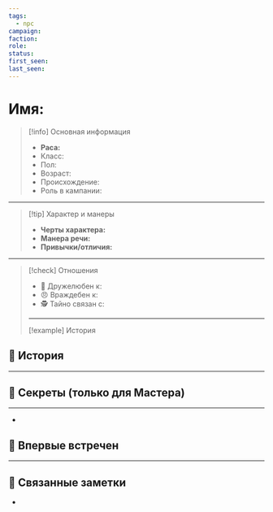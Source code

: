 ```yaml
---
tags:
  - npc
campaign: 
faction: 
role: 
status: 
first_seen: 
last_seen:
---
```


# Имя: 

> [!info] Основная информация 
>  - **Раса:**   
>  - Класс:
>  - Пол:
>  - Возраст:
>  - Происхождение:
>  - Роль в кампании:
---
> [!tip] Характер и манеры
>  - **Черты характера:** 
>  - **Манера речи:** 
>  - **Привычки/отличия:** 
---
> [!check] Отношения
>  - 🤝 Дружелюбен к: 
>  - 😠 Враждебен к: 
>  - 🕵️ Тайно связан с: 
> ---
> [!example] История
>  

## 📜 История
---

## 🧩 Секреты (только для Мастера)
---
- 

## 📍 Впервые встречен
---


## 🔗 Связанные заметки
 - 